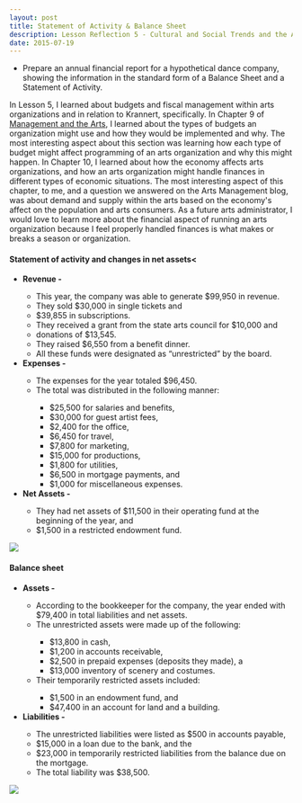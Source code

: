 ```yaml
---
layout: post
title: Statement of Activity & Balance Sheet
description: Lesson Reflection 5 - Cultural and Social Trends and the Affect on Krannert Center
date: 2015-07-19
---
```


* Prepare an annual financial report for a hypothetical dance company, showing the information in the standard form of a Balance Sheet and a Statement of Activity.

In Lesson 5, I learned about budgets and fiscal management within arts organizations and in relation to Krannert, specifically. In Chapter 9 of <u>Management and the Arts</u>, I learned about the types of budgets an organization might use and how they would be implemented and why. The most interesting aspect about this section was learning how each type of budget might affect programming of an arts organization and why this might happen. In Chapter 10, I learned about how the economy affects arts organizations, and how an arts organization might handle finances in different types of economic situations. The most interesting aspect of this chapter, to me, and a question we answered on the Arts Management blog, was about demand and supply within the arts based on the economy's affect on the population and arts consumers. As a future arts administrator, I would love to learn more about the financial aspect of running an arts organization because I feel properly handled finances is what makes or breaks a season or organization.

#### Statement of activity and changes in net assets<

<ul>
<li><b>Revenue - </b></li>
  <ul type="circle">
    <li>This year, the company was able to generate $99,950 in revenue.</li>
    <li>They sold $30,000 in single tickets and</li>
    <li>$39,855 in subscriptions.</li>
    <li>They received a grant from the state arts council for $10,000 and</li>
    <li>donations of $13,545.</li>
    <li>They raised $6,550 from a benefit dinner.</li>
    <li>All these funds were designated as “unrestricted” by the board.</li>
  </ul>
<li><b>Expenses - </b></li>
  <ul type="circle">
    <li>The expenses for the year totaled $96,450.</li>
    <li>The total was distributed in the following manner:</li>
      <ul type="square">
        <li>$25,500 for salaries and benefits,</li>
        <li>$30,000 for guest artist fees,</li>
        <li>$2,400 for the office,</li>
        <li>$6,450 for travel,</li>
        <li>$7,800 for marketing,</li>
        <li>$15,000 for productions,</li>
        <li>$1,800 for utilities,</li>
        <li>$6,500 in mortgage payments, and</li>
        <li>$1,000 for miscellaneous expenses.</li>
      </ul>
  </ul>
<li><b>Net Assets - </b></li>
  <ul type="circle">
    <li>They had net assets of $11,500 in their operating fund at the beginning of the year, and</li>
    <li>$1,500 in a restricted endowment fund.</li>
  </ul>
</ul>

<img src="https://www.dropbox.com/s/apowxla91termx2/HW%20Week%205%20Statement%20of%20Activity.png?raw=1" ></img>

#### Balance sheet

<ul>
<li><b>Assets - </b></li>
  <ul type="circle">
    <li>According to the bookkeeper for the company, the year ended with $79,400 in total liabilities and net assets.</li>
    <li>The unrestricted assets were made up of the following:</li>
      <ul type="square">
        <li>$13,800 in cash,</li>
        <li>$1,200 in accounts receivable,</li>
        <li>$2,500 in prepaid expenses (deposits they made), a</li>
        <li>$13,000 inventory of scenery and costumes.</li>
      </ul>  
    <li>Their temporarily restricted assets included:</li>
      <ul type="square">
        <li>$1,500 in an endowment fund, and</li>
        <li>$47,400 in an account for land and a building.</li>
      </ul>  
  </ul>
<li><b>Liabilities - </b></li>
  <ul type="circle">
    <li>The unrestricted liabilities were listed as $500 in accounts payable,</li>
<li>$15,000 in a loan due to the bank, and the</li>
    <li>$23,000 in temporarily restricted liabilities from the balance due on the mortgage.</li>
    <li>The total liability was $38,500.</li>
  </ul>
</ul>

<img src="https://www.dropbox.com/s/xyhpgev6bhcj4c9/HW%20Week%205%20Balance%20Sheet.png?raw=1" ></img>
